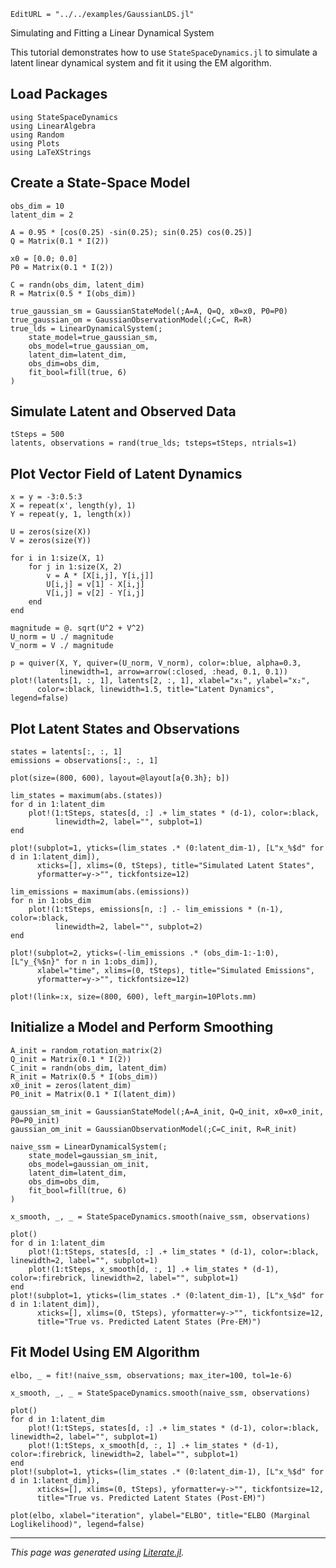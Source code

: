 ```@meta
EditURL = "../../examples/GaussianLDS.jl"
```

Simulating and Fitting a Linear Dynamical System

This tutorial demonstrates how to use `StateSpaceDynamics.jl` to simulate a latent
linear dynamical system and fit it using the EM algorithm.

## Load Packages

````@example latent_dynamics_example
using StateSpaceDynamics
using LinearAlgebra
using Random
using Plots
using LaTeXStrings
````

## Create a State-Space Model

````@example latent_dynamics_example
obs_dim = 10
latent_dim = 2

A = 0.95 * [cos(0.25) -sin(0.25); sin(0.25) cos(0.25)]
Q = Matrix(0.1 * I(2))

x0 = [0.0; 0.0]
P0 = Matrix(0.1 * I(2))

C = randn(obs_dim, latent_dim)
R = Matrix(0.5 * I(obs_dim))

true_gaussian_sm = GaussianStateModel(;A=A, Q=Q, x0=x0, P0=P0)
true_gaussian_om = GaussianObservationModel(;C=C, R=R)
true_lds = LinearDynamicalSystem(;
    state_model=true_gaussian_sm,
    obs_model=true_gaussian_om,
    latent_dim=latent_dim,
    obs_dim=obs_dim,
    fit_bool=fill(true, 6)
)
````

## Simulate Latent and Observed Data

````@example latent_dynamics_example
tSteps = 500
latents, observations = rand(true_lds; tsteps=tSteps, ntrials=1)
````

## Plot Vector Field of Latent Dynamics

````@example latent_dynamics_example
x = y = -3:0.5:3
X = repeat(x', length(y), 1)
Y = repeat(y, 1, length(x))

U = zeros(size(X))
V = zeros(size(Y))

for i in 1:size(X, 1)
    for j in 1:size(X, 2)
        v = A * [X[i,j], Y[i,j]]
        U[i,j] = v[1] - X[i,j]
        V[i,j] = v[2] - Y[i,j]
    end
end

magnitude = @. sqrt(U^2 + V^2)
U_norm = U ./ magnitude
V_norm = V ./ magnitude

p = quiver(X, Y, quiver=(U_norm, V_norm), color=:blue, alpha=0.3,
           linewidth=1, arrow=arrow(:closed, :head, 0.1, 0.1))
plot!(latents[1, :, 1], latents[2, :, 1], xlabel="x₁", ylabel="x₂",
      color=:black, linewidth=1.5, title="Latent Dynamics", legend=false)
````

## Plot Latent States and Observations

````@example latent_dynamics_example
states = latents[:, :, 1]
emissions = observations[:, :, 1]

plot(size=(800, 600), layout=@layout[a{0.3h}; b])

lim_states = maximum(abs.(states))
for d in 1:latent_dim
    plot!(1:tSteps, states[d, :] .+ lim_states * (d-1), color=:black,
          linewidth=2, label="", subplot=1)
end

plot!(subplot=1, yticks=(lim_states .* (0:latent_dim-1), [L"x_%$d" for d in 1:latent_dim]),
      xticks=[], xlims=(0, tSteps), title="Simulated Latent States",
      yformatter=y->"", tickfontsize=12)

lim_emissions = maximum(abs.(emissions))
for n in 1:obs_dim
    plot!(1:tSteps, emissions[n, :] .- lim_emissions * (n-1), color=:black,
          linewidth=2, label="", subplot=2)
end

plot!(subplot=2, yticks=(-lim_emissions .* (obs_dim-1:-1:0), [L"y_{%$n}" for n in 1:obs_dim]),
      xlabel="time", xlims=(0, tSteps), title="Simulated Emissions",
      yformatter=y->"", tickfontsize=12)

plot!(link=:x, size=(800, 600), left_margin=10Plots.mm)
````

## Initialize a Model and Perform Smoothing

````@example latent_dynamics_example
A_init = random_rotation_matrix(2)
Q_init = Matrix(0.1 * I(2))
C_init = randn(obs_dim, latent_dim)
R_init = Matrix(0.5 * I(obs_dim))
x0_init = zeros(latent_dim)
P0_init = Matrix(0.1 * I(latent_dim))

gaussian_sm_init = GaussianStateModel(;A=A_init, Q=Q_init, x0=x0_init, P0=P0_init)
gaussian_om_init = GaussianObservationModel(;C=C_init, R=R_init)

naive_ssm = LinearDynamicalSystem(;
    state_model=gaussian_sm_init,
    obs_model=gaussian_om_init,
    latent_dim=latent_dim,
    obs_dim=obs_dim,
    fit_bool=fill(true, 6)
)

x_smooth, _, _ = StateSpaceDynamics.smooth(naive_ssm, observations)

plot()
for d in 1:latent_dim
    plot!(1:tSteps, states[d, :] .+ lim_states * (d-1), color=:black, linewidth=2, label="", subplot=1)
    plot!(1:tSteps, x_smooth[d, :, 1] .+ lim_states * (d-1), color=:firebrick, linewidth=2, label="", subplot=1)
end
plot!(subplot=1, yticks=(lim_states .* (0:latent_dim-1), [L"x_%$d" for d in 1:latent_dim]),
      xticks=[], xlims=(0, tSteps), yformatter=y->"", tickfontsize=12,
      title="True vs. Predicted Latent States (Pre-EM)")
````

## Fit Model Using EM Algorithm

````@example latent_dynamics_example
elbo, _ = fit!(naive_ssm, observations; max_iter=100, tol=1e-6)

x_smooth, _, _ = StateSpaceDynamics.smooth(naive_ssm, observations)

plot()
for d in 1:latent_dim
    plot!(1:tSteps, states[d, :] .+ lim_states * (d-1), color=:black, linewidth=2, label="", subplot=1)
    plot!(1:tSteps, x_smooth[d, :, 1] .+ lim_states * (d-1), color=:firebrick, linewidth=2, label="", subplot=1)
end
plot!(subplot=1, yticks=(lim_states .* (0:latent_dim-1), [L"x_%$d" for d in 1:latent_dim]),
      xticks=[], xlims=(0, tSteps), yformatter=y->"", tickfontsize=12,
      title="True vs. Predicted Latent States (Post-EM)")

plot(elbo, xlabel="iteration", ylabel="ELBO", title="ELBO (Marginal Loglikelihood)", legend=false)
````

---

*This page was generated using [Literate.jl](https://github.com/fredrikekre/Literate.jl).*

